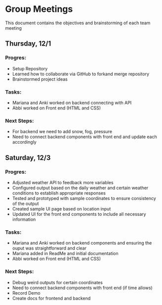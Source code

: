 # Group Meetings
This document contains the objectives and brainstorming of each team meeting
## Thursday, 12/1
### Progres:
- Setup Repository
- Learned how to collaborate via GitHub to forkand merge repository
- Brainstormed project ideas
### Tasks:
- Mariana and Anki worked on backend connecting with API
- Abbi worked on Front end (HTML and CSS)
### Next Steps:
- For backend we need to add snow, fog, pressure
- Need to connect backend components with front end and update each accordingly
## Saturday, 12/3
### Progres:
- Adjusted weather API to feedback more variables
- Configured output based on the daily weather and certain weather conditions to establish appropriate responses
- Tested and prototyped with sample coordinates to ensure consistency of the output
- Created sample UI page based on location input
- Updated UI for the front end components to include all necessary information
### Tasks:
- Mariana and Anki worked on backend components and ensuring the ouput was straightforward and clear
- Mariana added in ReadMe and initial documentation
- Abbi worked on Front end (HTML and CSS)
### Next Steps:
- Debug weird outputs for certain coordinates
- Need to connect backend components with front end (if time allows)
- Record Demo
- Create docs for frontend and backend
